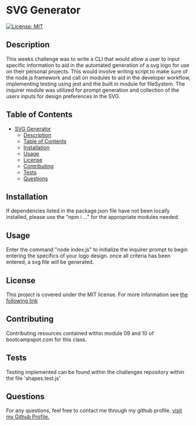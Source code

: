 
# SVG Generator



[![License: MIT](https://img.shields.io/badge/License-MIT-yellow.svg)](https://opensource.org/licenses/MIT)

## Description
This weeks challenge was to write a CLI that would allow a user to input specific information to aid in the automated generation of a svg logo for use on their personal projects. This would  involve writing script to make sure of the node.js framework and call on modules to aid in the developer workflow, implementing testing using jest and the built in module for fileSystem. The inquirer module was utilized for prompt generation and collection of the users inputs for design preferences in the SVG.

## Table of Contents
- [SVG Generator](#svg-generator)
  - [Description](#description)
  - [Table of Contents](#table-of-contents)
  - [Installation](#installation)
  - [Usage](#usage)
  - [License](#license)
  - [Contributing](#contributing)
  - [Tests](#tests)
  - [Questions](#questions)

## Installation
If dependencies listed in the package.json file have not been locally installed, please use the "npm i ..." for the appropriate modules needed.

## Usage
Enter the command "node index.js" to initialize the inquirer prompt to begin entering the specifics of your logo design. once all criteria has been entered, a svg file will be generated.

## License

This project is covered under the MIT license. For more information see [the following link](https://opensource.org/licenses/MIT)

## Contributing
Contributing resources contained within module 09 and 10 of bootcampspot.com for this class.

## Tests
Testing implemented can be found within the challenges repository within the file 'shapes.test.js'

## Questions
For any questions, feel free to contact me through my github profile. [visit my Github Profile.](https://www.github.com/jlevbury)
